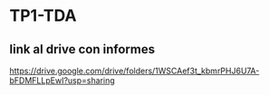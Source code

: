 # TP1-TDA

## link al drive con informes
https://drive.google.com/drive/folders/1WSCAef3t_kbmrPHJ6U7A-bFDMFLLpEwI?usp=sharing
